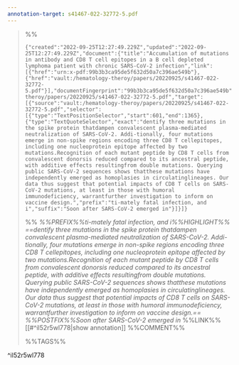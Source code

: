 ```yaml
---
annotation-target: s41467-022-32772-5.pdf
---
```



>%%
>```annotation-json
>{"created":"2022-09-25T12:27:49.229Z","updated":"2022-09-25T12:27:49.229Z","document":{"title":"Accumulation of mutations in antibody and CD8 T cell epitopes in a B cell depleted lymphoma patient with chronic SARS-CoV-2 infection","link":[{"href":"urn:x-pdf:99b3b3ca95de5f632d50a7c396ae549b"},{"href":"vault:/hematology-theroy/papers/20220925/s41467-022-32772-5.pdf"}],"documentFingerprint":"99b3b3ca95de5f632d50a7c396ae549b"},"uri":"vault:/hematology-theroy/papers/20220925/s41467-022-32772-5.pdf","target":[{"source":"vault:/hematology-theroy/papers/20220925/s41467-022-32772-5.pdf","selector":[{"type":"TextPositionSelector","start":601,"end":1365},{"type":"TextQuoteSelector","exact":"dentify three mutations in the spike protein thatdampen convalescent plasma-mediated neutralization of SARS-CoV-2. Addi-tionally, four mutations emerge in non-spike regions encoding three CD8 T cellepitopes, including one nucleoprotein epitope affected by two mutations.Recognition of each mutant peptide by CD8 T cells from convalescent donorsis reduced compared to its ancestral peptide, with additive effects resultingfrom double mutations. Querying public SARS-CoV-2 sequences shows thatthese mutations have independently emerged as homoplasies in circulatinglineages. Our data thus suggest that potential impacts of CD8 T cells on SARS-CoV-2 mutations, at least in those with humoral immunodeficiency, warrantfurther investigation to inform on vaccine design.","prefix":"ti-mately fatal infection, and i","suffix":"Soon after SARS-CoV-2 emerged in"}]}]}
>```
>%%
>*%%PREFIX%%ti-mately fatal infection, and i%%HIGHLIGHT%% ==dentify three mutations in the spike protein thatdampen convalescent plasma-mediated neutralization of SARS-CoV-2. Addi-tionally, four mutations emerge in non-spike regions encoding three CD8 T cellepitopes, including one nucleoprotein epitope affected by two mutations.Recognition of each mutant peptide by CD8 T cells from convalescent donorsis reduced compared to its ancestral peptide, with additive effects resultingfrom double mutations. Querying public SARS-CoV-2 sequences shows thatthese mutations have independently emerged as homoplasies in circulatinglineages. Our data thus suggest that potential impacts of CD8 T cells on SARS-CoV-2 mutations, at least in those with humoral immunodeficiency, warrantfurther investigation to inform on vaccine design.== %%POSTFIX%%Soon after SARS-CoV-2 emerged in*
>%%LINK%%[[#^il52r5wl778|show annotation]]
>%%COMMENT%%
>
>%%TAGS%%
>
^il52r5wl778
